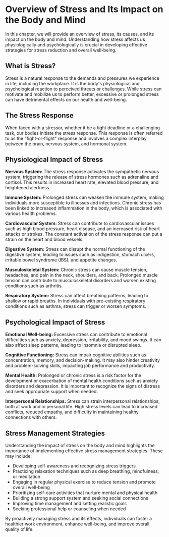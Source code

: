 Overview of Stress and Its Impact on the Body and Mind
=================================================================

In this chapter, we will provide an overview of stress, its causes, and its impact on the body and mind. Understanding how stress affects us physiologically and psychologically is crucial in developing effective strategies for stress reduction and overall well-being.

What is Stress?
---------------

Stress is a natural response to the demands and pressures we experience in life, including the workplace. It is the body's physiological and psychological reaction to perceived threats or challenges. While stress can motivate and mobilize us to perform better, excessive or prolonged stress can have detrimental effects on our health and well-being.

The Stress Response
-------------------

When faced with a stressor, whether it be a tight deadline or a challenging task, our bodies initiate the stress response. This response is often referred to as the "fight-or-flight" response and involves a complex interplay between the brain, nervous system, and hormonal system.

Physiological Impact of Stress
------------------------------

**Nervous System:** The stress response activates the sympathetic nervous system, triggering the release of stress hormones such as adrenaline and cortisol. This results in increased heart rate, elevated blood pressure, and heightened alertness.

**Immune System:** Prolonged stress can weaken the immune system, making individuals more susceptible to illnesses and infections. Chronic stress has been linked to increased inflammation in the body, which is associated with various health problems.

**Cardiovascular System:** Stress can contribute to cardiovascular issues such as high blood pressure, heart disease, and an increased risk of heart attacks or strokes. The constant activation of the stress response can put a strain on the heart and blood vessels.

**Digestive System:** Stress can disrupt the normal functioning of the digestive system, leading to issues such as indigestion, stomach ulcers, irritable bowel syndrome (IBS), and appetite changes.

**Musculoskeletal System:** Chronic stress can cause muscle tension, headaches, and pain in the neck, shoulders, and back. Prolonged muscle tension can contribute to musculoskeletal disorders and worsen existing conditions such as arthritis.

**Respiratory System:** Stress can affect breathing patterns, leading to shallow or rapid breaths. In individuals with pre-existing respiratory conditions such as asthma, stress can trigger or worsen symptoms.

Psychological Impact of Stress
------------------------------

**Emotional Well-being:** Excessive stress can contribute to emotional difficulties such as anxiety, depression, irritability, and mood swings. It can also affect sleep patterns, leading to insomnia or disrupted sleep.

**Cognitive Functioning:** Stress can impair cognitive abilities such as concentration, memory, and decision-making. It may also hinder creativity and problem-solving skills, impacting job performance and productivity.

**Mental Health:** Prolonged or chronic stress is a risk factor for the development or exacerbation of mental health conditions such as anxiety disorders and depression. It is important to recognize the signs of distress and seek appropriate support when needed.

**Interpersonal Relationships:** Stress can strain interpersonal relationships, both at work and in personal life. High stress levels can lead to increased conflicts, reduced empathy, and difficulty in maintaining healthy connections with others.

Stress Management Strategies
----------------------------

Understanding the impact of stress on the body and mind highlights the importance of implementing effective stress management strategies. These may include:

* Developing self-awareness and recognizing stress triggers
* Practicing relaxation techniques such as deep breathing, mindfulness, or meditation
* Engaging in regular physical exercise to reduce tension and promote overall well-being
* Prioritizing self-care activities that nurture mental and physical health
* Building a strong support system and seeking social connections
* Improving time management and setting realistic goals
* Seeking professional help or counseling when needed

By proactively managing stress and its effects, individuals can foster a healthier work environment, enhance well-being, and improve overall quality of life.
